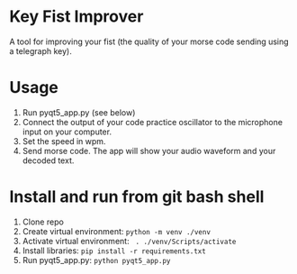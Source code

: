# Key Fist Improver
A tool for improving your fist (the quality of your morse code sending using a telegraph key).

# Usage
1. Run pyqt5_app.py (see below)
2. Connect the output of your code practice oscillator to the microphone input on your computer.
3. Set the speed in wpm.
4. Send morse code. The app will show your audio waveform and your decoded text.

# Install and run from git bash shell
1. Clone repo
2. Create virtual environment:  `python -m venv ./venv`
3. Activate virtual environment: ` . ./venv/Scripts/activate`
4. Install libraries: `pip install -r requirements.txt`
5. Run pyqt5_app.py: `python pyqt5_app.py`
